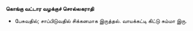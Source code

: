 **கொங்கு வட்டார வழக்குச் சொல்லகராதி**
- பேசுவதில்; சாப்பிடுவதில் சிக்கனமாக இருத்தல். வாயக்கட்டி கிட்டு சும்மா இரு.

